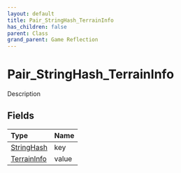 ```yaml
---
layout: default
title: Pair_StringHash_TerrainInfo
has_children: false
parent: Class
grand_parent: Game Reflection
---
```

# Pair_StringHash_TerrainInfo
Description 

## Fields

| Type | Name |
|:----------|:--------------|
| [StringHash](/riftbreaker-wiki/docs/game-reflection/classes/string_hash/) | key |
| [TerrainInfo](/riftbreaker-wiki/docs/game-reflection/classes/terrain_info/) | value |

